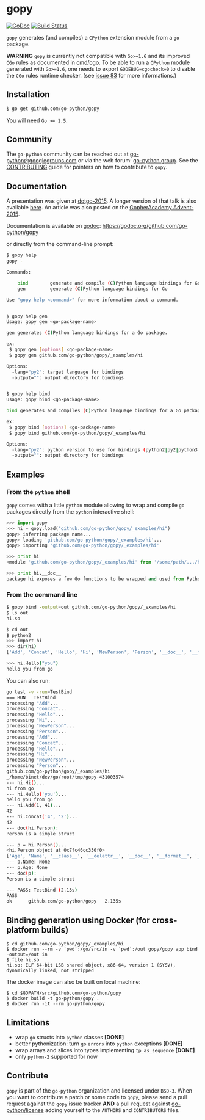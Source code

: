 gopy
====

[![GoDoc](https://godoc.org/github.com/go-python/gopy?status.svg)](https://godoc.org/github.com/go-python/gopy)
[![Build Status](https://travis-ci.org/go-python/gopy.svg?branch=master)](https://travis-ci.org/go-python/gopy)

`gopy` generates (and compiles) a `CPython` extension module from a `go` package.

**WARNING** `gopy` is currently not compatible with `Go>=1.6` and its improved `CGo` rules as documented in [cmd/cgo](https://golang.org/cmd/cgo/#hdr-Passing_pointers).
To be able to run a `CPython` module generated with `Go>=1.6`, one needs to export `GODEBUG=cgocheck=0` to disable the `CGo` rules runtime checker. (see [issue 83](https://github.com/go-python/gopy/issues/83) for more informations.)

## Installation

```sh
$ go get github.com/go-python/gopy
```

You will need `Go >= 1.5`.

## Community

The `go-python` community can be reached out at [go-python@googlegroups.com](mailto:go-python@googlegroups.com) or via the web forum: [go-python group](https://groups.google.com/forum/#!forum/go-python).
See the [CONTRIBUTING](https://github.com/go-python/gopy/blob/master/CONTRIBUTE.md) guide for pointers on how to contribute to `gopy`.

## Documentation

A presentation was given at [dotgo-2015](http://talks.godoc.org/github.com/sbinet/talks/2015/20151109-gopy-dotgo/gopy-dotgo.slide).
A longer version of that talk is also available [here](http://talks.godoc.org/github.com/sbinet/talks/2015/20150929-gopy-lyon/gopy-lyon.slide#17).
An article was also posted on the [GopherAcademy Advent-2015](https://blog.gopheracademy.com/advent-2015/gopy/).

Documentation is available on [godoc](https://godoc.org):
 https://godoc.org/github.com/go-python/gopy
 
or directly from the command-line prompt:

```sh
$ gopy help
gopy - 

Commands:

    bind        generate and compile (C)Python language bindings for Go
    gen         generate (C)Python language bindings for Go

Use "gopy help <command>" for more information about a command.


$ gopy help gen
Usage: gopy gen <go-package-name>

gen generates (C)Python language bindings for a Go package.

ex:
 $ gopy gen [options] <go-package-name>
 $ gopy gen github.com/go-python/gopy/_examples/hi

Options:
  -lang="py2": target language for bindings
  -output="": output directory for bindings


$ gopy help bind
Usage: gopy bind <go-package-name>

bind generates and compiles (C)Python language bindings for a Go package.

ex:
 $ gopy bind [options] <go-package-name>
 $ gopy bind github.com/go-python/gopy/_examples/hi

Options:
  -lang="py2": python version to use for bindings (python2|py2|python3|py3)
  -output="": output directory for bindings
```


## Examples

### From the `python` shell

`gopy` comes with a little `python` module allowing to wrap and compile `go`
packages directly from the `python` interactive shell:

```python
>>> import gopy
>>> hi = gopy.load("github.com/go-python/gopy/_examples/hi")
gopy> inferring package name...
gopy> loading 'github.com/go-python/gopy/_examples/hi'...
gopy> importing 'github.com/go-python/gopy/_examples/hi'

>>> print hi
<module 'github.com/go-python/gopy/_examples/hi' from '/some/path/.../hi.so'>

>>> print hi.__doc__
package hi exposes a few Go functions to be wrapped and used from Python.
```

### From the command line
```sh
$ gopy bind -output=out github.com/go-python/gopy/_examples/hi
$ ls out
hi.so

$ cd out
$ python2
>>> import hi
>>> dir(hi)
['Add', 'Concat', 'Hello', 'Hi', 'NewPerson', 'Person', '__doc__', '__file__', '__name__', '__package__']

>>> hi.Hello("you")
hello you from go

```

You can also run:

```sh
go test -v -run=TestBind
=== RUN   TestBind
processing "Add"...
processing "Concat"...
processing "Hello"...
processing "Hi"...
processing "NewPerson"...
processing "Person"...
processing "Add"...
processing "Concat"...
processing "Hello"...
processing "Hi"...
processing "NewPerson"...
processing "Person"...
github.com/go-python/gopy/_examples/hi
_/home/binet/dev/go/root/tmp/gopy-431003574
--- hi.Hi()...
hi from go
--- hi.Hello('you')...
hello you from go
--- hi.Add(1, 41)...
42
--- hi.Concat('4', '2')...
42
--- doc(hi.Person):
Person is a simple struct

--- p = hi.Person()...
<hi.Person object at 0x7fc46cc330f0>
['Age', 'Name', '__class__', '__delattr__', '__doc__', '__format__', '__getattribute__', '__hash__', '__init__', '__new__', '__reduce__', '__reduce_ex__', '__repr__', '__setattr__', '__sizeof__', '__str__', '__subclasshook__']
--- p.Name: None
--- p.Age: None
--- doc(p):
Person is a simple struct

--- PASS: TestBind (2.13s)
PASS
ok  	github.com/go-python/gopy	2.135s
```

## Binding generation using Docker (for cross-platform builds)

```
$ cd github.com/go-python/gopy/_examples/hi
$ docker run --rm -v `pwd`:/go/src/in -v `pwd`:/out gopy/gopy app bind -output=/out in
$ file hi.so
hi.so: ELF 64-bit LSB shared object, x86-64, version 1 (SYSV), dynamically linked, not stripped
```

The docker image can also be built on local machine:

```
$ cd $GOPATH/src/github.com/go-python/gopy
$ docker build -t go-python/gopy .
$ docker run -it --rm go-python/gopy
```

## Limitations

- wrap `go` structs into `python` classes **[DONE]**
- better pythonization: turn `go` `errors` into `python` exceptions **[DONE]**
- wrap arrays and slices into types implementing `tp_as_sequence` **[DONE]**
- only `python-2` supported for now

## Contribute

`gopy` is part of the `go-python` organization and licensed under `BSD-3`.
When you want to contribute a patch or some code to `gopy`, please send a pull
request against the `gopy` issue tracker **AND** a pull request against
[go-python/license](https://github.com/go-python/license) adding yourself to the
`AUTHORS` and `CONTRIBUTORS` files.
